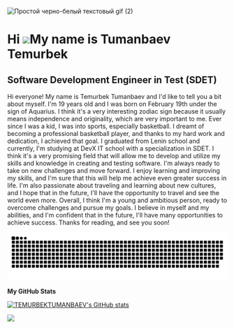 ### 
![Простой черно-белый текстовый gif (2)](https://github.com/TEMURBEKTUMANBAEV/TEMURBEKTUMANBAEV/assets/116052673/bf43ea31-4724-4b6b-8ada-e67244d860e0)
          
Hi ![](https://user-images.githubusercontent.com/18350557/176309783-0785949b-9127-417c-8b55-ab5a4333674e.gif)My name is Tumanbaev Temurbek
==========================================================================================================================================
Software Development Engineer in Test (SDET)
--------------------------------------------
Hi everyone! My name is Temurbek Tumanbaev and I'd like to tell you a bit about myself. I'm 19 years old and I was born on February 19th under the sign of Aquarius. I think it's a very interesting zodiac sign because it usually means independence and originality, which are very important to me. Ever since I was a kid, I was into sports, especially basketball. I dreamt of becoming a professional basketball player, and thanks to my hard work and dedication, I achieved that goal. I graduated from Lenin school and currently, I'm studying at DevX IT school with a specialization in SDET. I think it's a very promising field that will allow me to develop and utilize my skills and knowledge in creating and testing software. I'm always ready to take on new challenges and move forward. I enjoy learning and improving my skills, and I'm sure that this will help me achieve even greater success in life. I'm also passionate about traveling and learning about new cultures, and I hope that in the future, I'll have the opportunity to travel and see the world even more. Overall, I think I'm a young and ambitious person, ready to overcome challenges and pursue my goals. I believe in myself and my abilities, and I'm confident that in the future, I'll have many opportunities to achieve success. Thanks for reading, and see you soon!

<div align="center">
  <a href="https://github.com/TEMURBEKTUMANBAEV">
  <img src="https://github.com/bimashazaman/Github-snake-SVG/raw/master/snake.svg"
       alt="snake" /></a>
</div>

<b>My GitHub Stats</b>

<a href="http://www.github.com/TEMURBEKTUMANBAEV"><img src="https://github-readme-stats.vercel.app/api?username=TEMURBEKTUMANBAEV&show_icons=true&hide=&count_private=true&title_color=22c55e&text_color=facc15&icon_color=ec4899&bg_color=0f172a&hide_border=true&show_icons=true" alt="TEMURBEKTUMANBAEV's GitHub stats" /></a>

<a href="http://www.github.com/TEMURBEKTUMANBAEV"><img src="https://github-readme-streak-stats.herokuapp.com/?user=TEMURBEKTUMANBAEV&stroke=facc15&background=0f172a&ring=22c55e&fire=22c55e&currStreakNum=facc15&currStreakLabel=22c55e&sideNums=facc15&sideLabels=facc15&dates=facc15&hide_border=true" /></a>
